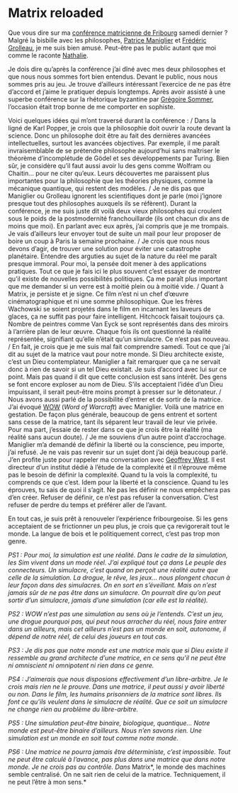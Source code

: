 # Matrix reloaded

Que vous dire sur ma [conférence matricienne de Fribourg](/2006/09/12/matrix-connexion/) samedi dernier ? Malgré la bisbille avec les philosophes, [Patrice Maniglier](http://ciepfc.rhapsodyk.net/article.php3?id_article=51) et [Frédéric Grolleau](/Frédéric%20Grolleau), je me suis bien amusé. Peut-être pas le public autant que moi comme le raconte [Nathalie](http://www.be-virtual.ch/blog/).

Je dois dire qu’après la conférence j’ai dîné avec mes deux philosophes et que nous nous sommes fort bien entendus. Devant le public, nous nous sommes pris au jeu. Je trouve d’ailleurs intéressant l’exercice de ne pas être d’accord et j’aime le pratiquer depuis longtemps. Après avoir assisté à une superbe conférence sur la rhétorique byzantine par [Grégoire Sommer](http://www.amazon.fr/Savoir-convaincre-rh%e9torique-service-opinions/dp/2828909077/ref=sr_11_1/402-5334915-1934535?ie=UTF8), l’occasion était trop bonne de me comporter en sophiste.

Voici quelques idées qui m’ont traversé durant la conférence :
/ Dans la ligné de Karl Popper, je crois que la philosophie doit ouvrir la route devant la science. Donc un philosophe doit être au fait des dernières avancées intellectuelles, surtout les avancées objectives. Par exemple, il me paraît invraisemblable de se prétendre philosophe aujourd’hui sans maîtriser le théorème d’incomplétude de Gödel et ses développements par Turing. Bien sûr, je considère qu’il faut aussi avoir lu des gens comme Wolfram ou Chaitin… pour ne citer qu’eux. Leurs découvertes me paraissent plus importantes pour la philosophie que les théories physiques, comme la mécanique quantique, qui restent des modèles.
/ Je ne dis pas que Maniglier ou Grolleau ignorent les scientifiques dont je parle (moi j’ignore presque tout des philosophes auxquels ils se réfèrent). Durant la conférence, je me suis juste dit voilà deux vieux philosophes qui croulent sous le poids de la postmodernité franchouillarde (ils ont chacun dix ans de moins que moi). En parlant avec eux après, j’ai compris que je me trompais. Je vais d’ailleurs leur envoyer tout de suite un mail pour leur proposer de boire un coup à Paris la semaine prochaine.
/ Je crois que nous nous devons d’agir, de trouver une solution pour éviter une catastrophe planétaire. Entendre des arguties au sujet de la nature du réel me paraît presque immoral. Pour moi, la pensée doit mener à des applications pratiques. Tout ce que je fais ici le plus souvent c’est essayer de montrer qu’il existe de nouvelles possibilités politiques. Ça me paraît plus important que me demander si un verre est à moitié plein ou à moitié vide.
/ Quant à Matrix, je persiste et je signe. Ce film n’est ni un chef d’œuvre cinématographique et ni une somme philosophique. Que les frères Wachowski se soient projetés dans le film en incarnant les laveurs de glaces, ça ne suffit pas pour faire intelligent. Hitchcock faisait toujours ça. Nombre de peintres comme Van Eyck se sont représentés dans des miroirs à l’arrière plan de leur œuvre. Chaque fois ils ont questionné la réalité représentée, signifiant qu’elle n’était qu’un simulacre. Ce n’est pas nouveau.
/ En fait, je crois que je me suis mal fait comprendre samedi. Tout ce que j’ai dit au sujet de la matrice vaut pour notre monde. Si Dieu architecte existe, c’est un Dieu contemplateur. Maniglier a fait remarquer que ça ne servait donc à rien de savoir si un tel Dieu existait. Je suis d’accord avec lui sur ce point. Mais pas quand il dit que cette conclusion est sans intérêt. Des gens se font encore exploser au nom de Dieu. S’ils acceptaient l’idée d’un Dieu impuissant, il serait peut-être moins prompt à presser sur le détonateur.
/ Nous avons aussi parlé de la possibilité d’entrer et de sortir de la matrice. J’ai évoqué [WOW](http://www.wow-europe.com/fr/) (*Word of Warcraft*) avec Maniglier. Voilà une matrice en gestation. De façon plus générale, beaucoup de gens entrent et sortent sans cesse de la matrice, tant ils séparent leur travail de leur vie privée. Pour ma part, j’essaie de rester dans ce que je crois être la réalité (ma réalité sans aucun doute).
/ Je me souviens d’un autre point d’accrochage. Maniglier m’a demandé de définir la liberté ou la conscience, peu importe, j’ai refusé. Je ne vais pas revenir sur un sujet dont j’ai déjà beaucoup parlé. J’en profite juste pour rappeler ma conversation avec [Geoffrey West](/2006/09/16/complexite-quand-je-te-tiens/). Il est directeur d’un institut dédié à l’étude de la complexité et il n’éprouve même pas le besoin de définir la complexité. Quand tu la vois la complexité, tu comprends ce que c’est. Idem pour la liberté et la conscience. Quand tu les éprouves, tu sais de quoi il s’agit. Ne pas les définir ne nous empêchera pas d’en créer. Refuser de définir, ce n’est pas refuser la conversation. C’est refuser de perdre du temps et préférer aller de l’avant.

En tout cas, je suis prêt à renouveler l’expérience fribourgeoise. Si les gens acceptaient de se frictionner un peu plus, je crois que ça revigorerait tout le monde. La langue de bois et le politiquement correct, c’est pas trop mon genre.

*PS1 : Pour moi, la simulation est une réalité. Dans le cadre de la simulation, les Sim vivent dans un mode réel. J’ai expliqué tout ça dans Le peuple des connecteurs. Un simulacre, c’est quand on perçoit une réalité autre que celle de la simulation. La drogue, le rêve, les jeux… nous plongent chacun à leur façon dans des simulacres. On en sort en s’éveillant. Mais on n’est jamais sûr de ne pas être dans un simulacre. On pourrait dire qu’on peut sortir d’un simulacre, jamais d’une simulation (car elle est la réalité).*

*PS2 : WOW n’est pas une simulation au sens où je l’entends. C’est un jeu, une drogue pourquoi pas, qui peut nous arracher du réel, nous faire entrer dans un ailleurs, mais cet ailleurs n’est pas un monde en soit, autonome, il dépend de notre réel, de celui des joueurs en tout cas.*

*PS3 : Je dis pas que notre monde est une matrice mais que si Dieu existe il ressemble au grand architecte d’une matrice, en ce sens qu’il ne peut être ni omniscient ni omnipotent ni rien dans ce genre.*

*PS4 : J’aimerais que nous disposions effectivement d’un libre-arbitre. Je le crois mais rien ne le prouve. Dans une matrice, il peut aussi y avoir liberté ou non. Dans le film, les humains prisonniers de la matrice sont libres. Ils font ce qu’ils veulent dans le simulacre de réalité. Que ce soit un simulacre ne change rien au problème du libre-arbitre.*

*PS5 : Une simulation peut-être binaire, biologique, quantique... Notre monde est peut-être binaire d’ailleurs. Nous n’en savons rien. Une simulation est un monde en soit tout comme notre monde.*

*PS6 : Une matrice ne pourra jamais être déterministe, c’est impossible. Tout ne peut être calculé à l’avance, pas plus dans une matrice que dans notre monde. Je ne crois pas au contrôle. Dans* Matrix*, le monde des machines semble centralisé. On ne sait rien de celui de la matrice. Techniquement, il ne peut l’être à mon sens.*